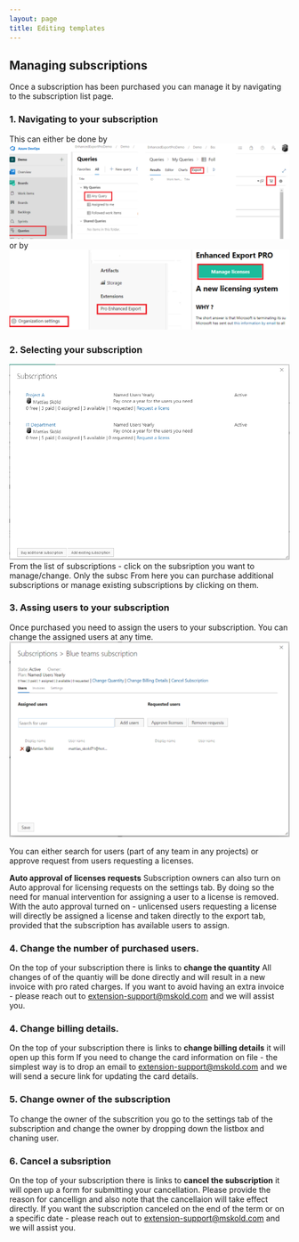 ```yaml
---
layout: page
title: Editing templates
---
```


## Managing subscriptions 
Once a subscription has been purchased you can manage it by navigating to the subscription list page. 

### 1. Navigating to your subscription 
This can either be done by 
![](./img/navigate-to-subscription_tab.png)
or by 
![](./img/navigate-to-subscription_org.png)

### 2. Selecting your subscription 
![](./img/select-subscriptions.png)
From the list of subscriptions - click on the subsription you want to manage/change. Only the subsc
From here you can purchase additional subscriptions or manage existing subscriptions by clicking on them. 



### 3. Assing users to your subscription
Once purchased you need to assign the users to your subscription. You can change the assigned users at any time.
![](./img/subscription_page.png)

You can either search for users (part of any team in any projects) or approve request from users requesting a licenses. 

**Auto approval of licenses requests**
Subscription owners can also turn on Auto approval for licensing requests on the settings tab. By doing so the need for manual intervention for assigning a user to a license is removed. 
With the auto approval turned on - unlicensed users requesting a license will directly be assigned a license and taken directly to the export tab, provided that the subscription has available users to assign. 


### 4. Change the number of purchased users. 
On the top of your subscription there is links to **change the quantity**
All changes of of the quantiy will be done directly and will result in a new invoice with pro rated charges. 
If you want to avoid having an extra invoice - please reach out to extension-support@mskold.com and we will assist you.

### 4. Change billing details. 
On the top of your subscription there is links to **change billing details**  it will open up this form
If you need to change the card information on file - the simplest way is to drop an email to extension-support@mskold.com and we will send a secure link for updating the card details.

### 5. Change owner of the subscription 
To change the owner of the subscrition you go to the settings tab of the subscription and change the owner by dropping down the listbox and chaning user.

### 6. Cancel a subsription 
On the top of your subscription there is links to **cancel the subscription**  it will open up a form for submitting your cancellation. 
Please provide the reason for cancellign and also note that the cancellaion will take effect directly. 
If you want the subscription canceled on the end of the term or on a specific date - please reach out to extension-support@mskold.com and we will assist you.





